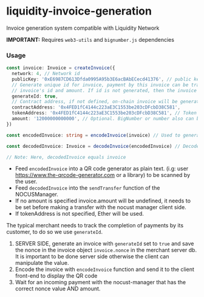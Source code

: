 # liquidity-invoice-generation
Invoice generation system compatible with Liquidity Network

**IMPORTANT:** Requires `web3-utils` and `bignumber.js` dependencies

### Usage

```typescript
const invoice: Invoice = createInvoice({
  network: 4, // Network id
  publicKey: '0xE6987CD613Dfda0995A95b3E6acBAbECecd41376', // public key of recipient
  // Generate unique id for invoice, payment by this invoice can be tracked by nonce which is derived by
  // invoice's id and amount. If id is not generated, then the invoice can be used multiple times.
  generateId: true,
  // Contract address, if not defined, on-chain invoice will be generated.
  contractAddress: '0x4FED1fC4144c223aE3C1553be203cDFcbD38C581',
  tokenAddress: '0x4FED1fC4144c223aE3C1553be203cDFcbD38C581', // Token address, if not defined, operator address applied.
  amount: '12000000000000', // Optional. BigNumber or number also can be used.
})

const encodedInvoice: string = encodeInvoice(invoice) // Used to generate QR code

const decodedInvoice: Invoice = decodeInvoice(encodedInvoice) // Decode invoice after QR code scanning

// Note: Here, decodedInvoice equals invoice
```

- Feed `encodedInvoice` into a QR code generator as plain text. (i.g: user https://www.the-qrcode-generator.com or a library) to be scanned by the user.
- Feed `decodedInvoice` into the `sendTransfer` function of the NOCUSManager. 
- If no amount is specified invoice.amount will be undefined, it needs to be set before making a transfer with the nocust manager client side.
- If tokenAddress is not specified, Ether will be used. 

The typical merchant needs to track the completion of payments by its customer, to do so we use `generateId`.

1. SERVER SIDE, generate an invoice with `generateId` set to `true` and save the nonce in the invoice object `invoice.nonce` in the merchant server db. It is important to be done server side otherwise the client can manipulate the value. 
2. Encode the invoice with `encodeInvoice` function and send it to the client front-end to display the QR code
3. Wait for an incoming payment with the nocust-manager that has the correct nonce value AND amount.
